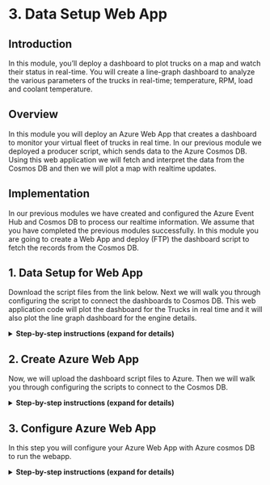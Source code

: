 
# 3. Data Setup Web App

## Introduction

In this module, you’ll deploy a dashboard to plot trucks on a map and watch their status in real-time. You will create a line-graph dashboard to analyze the various parameters of the trucks in real-time; temperature, RPM, load and coolant temperature.

## Overview

In this module you will deploy an Azure Web App that creates a dashboard to monitor your virtual fleet of trucks in real time. In our previous module we deployed a producer script, which sends data to the Azure Cosmos DB. Using this web application we will fetch and interpret the data from the Cosmos DB and then we will plot a map with realtime updates.


## Implementation

In our previous modules we have created and configured the Azure Event Hub and Cosmos DB to process our realtime information. We assume that you have completed the previous modules successfully. In this module you are going to create a Web App and deploy (FTP) the dashboard script to fetch the records from the Cosmos DB.

## 1. Data Setup for Web App

Download the script files from the link below. Next we will walk you through configuring the script to connect the dashboards to Cosmos DB. This web application code will plot the dashboard for the Trucks in real time and it will also plot the line graph dashboard for the engine details.

<details>
<summary><strong>Step-by-step instructions (expand for details)</strong></summary><p>

1. Click the [link](https://github.com/iyyappan16/AzureHereMap/blob/master/3_Data_Setup_WebApp/FleetDashboard.zip) and download the zip file (FleetDashboard.zip).

1. Save it in to your local machine.

</p></details>


## 2. Create Azure Web App

Now, we will upload the dashboard script files to Azure. Then we will walk you through configuring the scripts to connect to the Cosmos DB.

<details>
<summary><strong>Step-by-step instructions (expand for details)</strong></summary><p>

1. Go to **Azure Portal** home page.

1. Click **Create a Resource** on the top left. Enter **web app** in the search box to get the required resource type and hit Enter.

	  ![HERE Maps & Location Services Data Streams](../Images/0_WebAppSearch.png)

1. Select **Web App** from the search results and click **Create** button.

	  ![HERE Maps & Location Services Data Streams](../Images/1_WebAppSearchResult.png)


1. You need to provide some basic information for this App:
    1. Project details tab, select your **subscription** and the use the same **resource group** which you used in the previous modules.

    2. In the Instance details, the first box is the **name** of your app. Use unique and qualified name like **fleetdashboard**.

    3. Select **Run-Time Stack** as **Node 8.0** and select **Runtime** as **windows**

    4. Leave the other parameters as default.

1. Click on **Review & Create**, it will validate the details.

	  ![HERE Maps & Location Services Data Streams](../Images/2_WebApp_Create.PNG)

1. Click on **Create**, it may take more than a minute for deployment to complete.

1. After successful deployment, Click on **Go to resource**.

	  ![HERE Maps & Location Services Data Streams](../Images/3_Goto_Resource.PNG)


1. In App service search bar type “Advanced Tools”.

	  ![HERE Maps & Location Services Data Streams](../Images/5.png)

1. Click on **Advanced Tool** under **Development Tools** section.


	 ![HERE Maps & Location Services Data Streams](../Images/5_KuduTool.PNG)


1. Click on **Go** -> it will open in a new tab.

1. In menu select **Zip Push Deploy** under **Tools**


	![HERE Maps & Location Services Data Streams](../Images/6_KuduTool_ZIP.png)


1. Browse to the directory where you have saved the downloaded zip file (fleetdashboard.zip) in step-1.

1. Select the file and “drag and drop” into the “Kudu console” under /wwwroot path.


	![HERE Maps & Location Services Data Streams](../Images/7_KuduTool_ZIP_Upload.png)

1. Files will be extracted automatically, wait till extraction is 100% complete.


	![HERE Maps & Location Services Data Streams](../Images/8_KuduTool_ZIP_Extracting.png)

1. Once extraction is completed, you will be able to see all the files and on the console you will get the log “Deployment Successful”

  	![HERE Maps & Location Services Data Streams](../Images/9_KuduTool_ZIP_Deploy_Success.png)

</p></details>


## 3. Configure Azure Web App

In this step you will configure your Azure Web App with Azure cosmos DB to run the webapp.

<details>
<summary><strong>Step-by-step instructions (expand for details)</strong></summary><p>

1. Now we are going to make configuration changes. We need to configure Azure Cosmos DB so that dashboard is able to read the data.


1. Select the file **config.js** click the **Edit** icon (pen icon)

	![HERE Maps & Location Services Data Streams](../Images/10_EditConfigFile_Editor.png)


1. In **config.js** file find the variable **config.endpoint** & **config.primaryKey** and replace the value with **Cosmos DB URI & Cosmos DB PRIMARY KEY** value which you copied in the **module 1**.

1. Click on the **Save** button to save the file.

	![HERE Maps & Location Services Data Streams](../Images/11_ConfigFileEdit_Save.PNG)


1. Click on the **Script** to open the folder in the list.

	![HERE Maps & Location Services Data Streams](../Images/12_Script_Dashboard_Edit.png)

1. Now go to the file **truck_dashboard.js** click the **Edit** icon (pen icon).

	![HERE Maps & Location Services Data Streams](../Images/13_Script_Truck_Dashboard_Edit.png)

1. In **truck_dashboard.js** file find the variable **app_id** & **app_code** and replace the value with **HERE APP_ID** & **APP_CODE** value which you copied in the **module 1**.

  	![HERE Maps & Location Services Data Streams](../Images/14_Script_Truck_Dashboard_Save.png)

1. Click on **Save** button to save the file & Close the tab

1. Go back to your Web App

1. In App service search bar type “Configuration” on the left hand navigation menu.

1. Click on “Configuration” under “Settings” section.

	![HERE Maps & Location Services Data Streams](../Images/0_Configuration_Setting.PNG)


1. Click on “New application setting”.

	![HERE Maps & Location Services Data Streams](../Images/1_Application_APP_Setting.PNG)

1. In “Add/Edit application setting” add in Name as “WEBSITE_NODE_DEFAULT_VERSION” and Value as “8.9.0”, then click “update”. Click on “save” button to save the changes.

            Name: WEBSITE_NODE_DEFAULT_VERSION
            Value: 8.9.0

	![HERE Maps & Location Services Data Streams](../Images/2_Application_NewAPP_Setting.PNG)


1. Click on overview tab, find **URL** to access your web app.

	![HERE Maps & Location Services Data Streams](../Images/4_OverviewTab.PNG)

1. Save the **URL** to access the dashboard, we will use the same in the next module.

		Eg: https://fleetdashboard.azurewebsites.net


</p></details>
